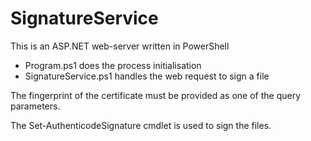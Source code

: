 # SignatureService

This is an ASP.NET web-server written in PowerShell

- Program.ps1 does the process initialisation
- SignatureService.ps1 handles the web request to sign a file

The fingerprint of the certificate must be provided as one of the query parameters.

The Set-AuthenticodeSignature cmdlet is used to sign the files.
